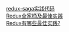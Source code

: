 [redux-saga实践代码](https://github.com/DigAg/digag-pc-react)  
[Redux全家桶及最佳实践](https://zhuanlan.zhihu.com/p/22405838)  
[Redux有哪些最佳实践?](https://www.zhihu.com/question/47995437?sort=created)
